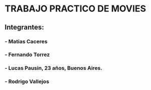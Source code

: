# TRABAJO PRACTICO DE MOVIES

## Integrantes:

### - Matias Caceres

### - Fernando Torrez

### - Lucas Pausin, 23 años, Buenos Aires.

### - Rodrigo Vallejos

